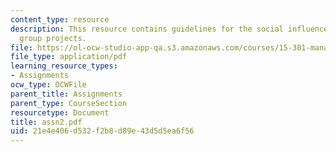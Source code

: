 ```yaml
---
content_type: resource
description: This resource contains guidelines for the social influence paper and
  group projects.
file: https://ol-ocw-studio-app-qa.s3.amazonaws.com/courses/15-301-managerial-psychology-fall-2006/21e4e406d532f2b8d89e43d5d5ea6f56_assn2.pdf
file_type: application/pdf
learning_resource_types:
- Assignments
ocw_type: OCWFile
parent_title: Assignments
parent_type: CourseSection
resourcetype: Document
title: assn2.pdf
uid: 21e4e406-d532-f2b8-d89e-43d5d5ea6f56
---
```

